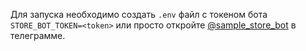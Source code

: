 Для запуска необходимо создать `.env` файл с токеном бота `STORE_BOT_TOKEN=<token>` или просто откройте [@sample_store_bot](https://t.me/sample_store_bot) в телеграмме.
